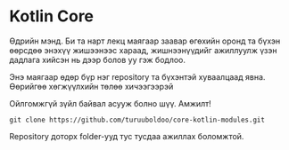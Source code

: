 # Kotlin Core 

Өдрийн мэнд. Би та нарт лекц маягаар заавар өгөхийн оронд та бүхэн өөрсдөө энэхүү жишээнээс хараад, жишнээнүүдийг ажиллуулж үзэн дадлага хийсэн нь 
дээр болов уу гэж бодлоо. 

Энэ маягаар өдөр бүр нэг repository та бүхэнтэй хуваалцаад явна. Өөрийгөө хөгжүүлхийн төлөө хичээгээрэй

Ойлгомжгүй зүйл байвал асууж болно шүү. Амжилт!


```
git clone https://github.com/turuuboldoo/core-kotlin-modules.git
```

Repository доторх folder-ууд тус тусдаа ажиллах боломжтой.
